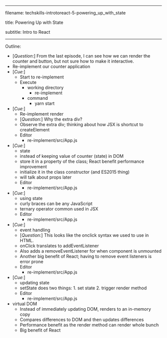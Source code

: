 -----------------------------------------------

filename: techskills-introtoreact-5-powering_up_with_state

title: Powering Up with State

subtitle: Intro to React

-----------------------------------------------

Outline:

  - [_Question_:] From the last episode, I can see how we can render the counter and button, but not sure how to make it interactive.
  - Re-implement our counter application
  - [_Cue_:]
    - Start to re-implement
    - Execute
      - working directory
        - re-implement
      - command
        - yarn start
  - [_Cue_:]
      - Re-implement render
      - [_Question_:] Why the extra div?
      - Observe the extra div; thinking about how JSX is shortcut to createElement
      - Editor
        - re-implement/src/App.js
  - [_Cue_:]
    - state
    - instead of keeping value of counter (state) in DOM
    - store it in a property of the class; React benefit performance improvement
    - initialize it in the class constructor (and ES2015 thing)
    - will talk about props later
    - Editor
      - re-implement/src/App.js      
  - [_Cue_:]
    - using state
    - curly braces can be any JavaScript
    - ternary operator common used in JSX
    - Editor
      - re-implement/src/App.js      
  - [_Cue_:]
    - event handling
    - [_Question_:] This looks like the onclick syntax we used to use in HTML.
    - onClick translates to addEventListener
    - Also adds a removeEventListener for when component is unmounted
    - Another big benefit of React; having to remove event listeners is error prone
    - Editor
      - re-implement/src/App.js     
  - [_Cue_:]
    - updating state
    - setState does two things: 1. set state 2. trigger render method
    - Editor
      - re-implement/src/App.js     
  - virtual DOM
    - Instead of immediately updating DOM, renders to an in-memory copy
    - Compares differences to DOM and then updates differences
    - Performance benefit as the render method can render whole bunch
    - Big benefit of React
